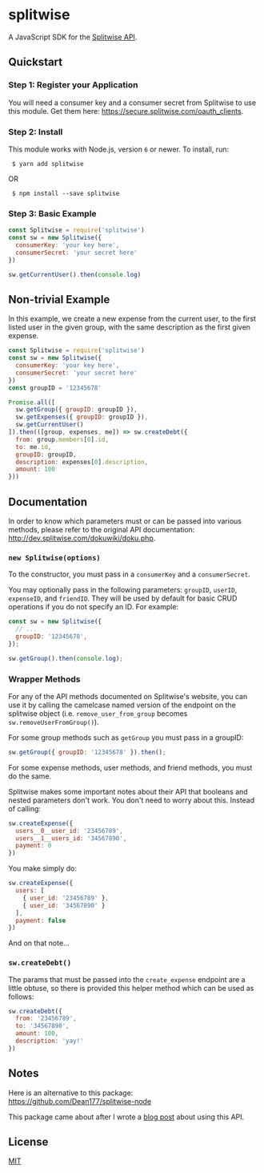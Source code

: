 # splitwise

A JavaScript SDK for the [Splitwise API](http://dev.splitwise.com/).

## Quickstart

### Step 1: Register your Application

You will need a consumer key and a consumer secret from Splitwise to use this module. Get them here: https://secure.splitwise.com/oauth_clients.

### Step 2: Install

This module works with Node.js, version `6` or newer. To install, run:

```shell
 $ yarn add splitwise
```
OR
```shell
 $ npm install --save splitwise
```

### Step 3: Basic Example

```javascript
const Splitwise = require('splitwise')
const sw = new Splitwise({
  consumerKey: 'your key here',
  consumerSecret: 'your secret here'
})

sw.getCurrentUser().then(console.log)
```

## Non-trivial Example

In this example, we create a new expense from the current user, to the first listed user in the given group, with the same description as the first given expense.

```javascript
const Splitwise = require('splitwise')
const sw = new Splitwise({
  consumerKey: 'your key here',
  consumerSecret: 'your secret here'
})
const groupID = '12345678'

Promise.all([
  sw.getGroup({ groupID: groupID }),
  sw.getExpenses({ groupID: groupID }),
  sw.getCurrentUser()
]).then(([group, expenses, me]) => sw.createDebt({
  from: group.members[0].id,
  to: me.id,
  groupID: groupID,
  description: expenses[0].description,
  amount: 100
}))
```

## Documentation

In order to know which parameters must or can be passed into various methods, please refer to the original API documentation: http://dev.splitwise.com/dokuwiki/doku.php.

### `new Splitwise(options)`

To the constructor, you must pass in a `consumerKey` and a `consumerSecret`.

You may optionally pass in the following parameters: `groupID`, `userID`, `expenseID`, and `friendID`. They will be used by default for basic CRUD operations if you do not specify an ID. For example:

```javascript
const sw = new Splitwise({
  // ...
  groupID: '12345678',
});

sw.getGroup().then(console.log);
```

### Wrapper Methods

For any of the API methods documented on Splitwise's website, you can use it by calling the camelcase named version of the endpoint on the splitwise object (i.e. `remove_user_from_group` becomes `sw.removeUserFromGroup()`).

For some group methods such as `getGroup` you must pass in a groupID:

```javascript
sw.getGroup({ groupID: '12345678' }).then();
```

For some expense methods, user methods, and friend methods, you must do the same.

Splitwise makes some important notes about their API that booleans and nested parameters don't work. You don't need to worry about this. Instead of calling:

```javascript
sw.createExpense({
  users__0__user_id: '23456789',
  users__1__users_id: '34567890',
  payment: 0
})
```
You make simply do:
```javascript
sw.createExpense({
  users: [
    { user_id: '23456789' },
    { user_id: '34567890' }
  ],
  payment: false
})
```

And on that note...

### `sw.createDebt()`

The params that must be passed into the `create_expense` endpoint are a little obtuse, so there is provided this helper method which can be used as follows:

```javascript
sw.createDebt({
  from: '23456789',
  to: '34567890',
  amount: 100,
  description: 'yay!'
})
```

## Notes

Here is an alternative to this package: https://github.com/Dean177/splitwise-node

This package came about after I wrote a [blog post](https://keri.warr.ca/2017/10/30/using-the-splitwise-api-from-node/) about using this API.

## License

[MIT](https://github.com/keriwarr/splitwise/blob/master/LICENSE)
